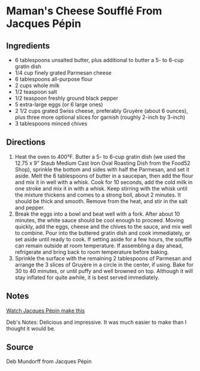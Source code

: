 # Maman's Cheese Soufflé From Jacques Pépin

## Ingredients

- 6 tablespoons unsalted butter, plus additional to butter a 5- to 6-cup gratin dish
- 1/4 cup finely grated Parmesan cheese
- 6 tablespoons all-purpose flour
- 2 cups whole milk
- 1/2 teaspoon salt
- 1/2 teaspoon freshly ground black pepper
- 5 extra-large eggs (or 6 large ones)
- 2 1/2 cups grated Swiss cheese, preferably Gruyère (about 6 ounces), plus three more optional slices for garnish (roughly 2-inch by 3-inch)
- 3 tablespoons minced chives

## Directions

1. Heat the oven to 400°F. Butter a 5- to 6-cup gratin dish (we used the 12.75 x 9” Staub Medium Cast Iron Oval Roasting Dish from the Food52 Shop), sprinkle the bottom and sides with half the Parmesan, and set it aside. Melt the 6 tablespoons of butter in a saucepan, then add the flour and mix it in well with a whisk. Cook for 10 seconds, add the cold milk in one stroke and mix it in with a whisk. Keep stirring with the whisk until the mixture thickens and comes to a strong boil, about 2 minutes. It should be thick and smooth. Remove from the heat, and stir in the salt and pepper.
2. Break the eggs into a bowl and beat well with a fork. After about 10 minutes, the white sauce should be cool enough to proceed. Moving quickly, add the eggs, cheese and the chives to the sauce, and mix well to combine. Pour into the buttered gratin dish and cook immediately, or set aside until ready to cook. If setting aside for a few hours, the soufflé can remain outside at room temperature. If assembling a day ahead, refrigerate and bring back to room temperature before baking.
3. Sprinkle the surface with the remaining 2 tablespoons of Parmesan and arrange the 3 slices of Gruyère in a circle in the center, if using. Bake for 30 to 40 minutes, or until puffy and well browned on top. Although it will stay inflated for quite awhile, it is best served immediately.

## Notes

[Watch Jacques Pépin make this](https://youtu.be/0GAdCkLBqKk)

Deb's Notes: Delicious and impressive. It was much easier to make than I thought it would be.

## Source

Deb Mundorff from Jacques Pépin